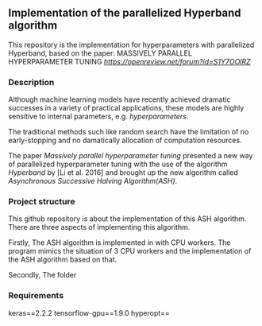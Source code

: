 ## Implementation of the parallelized Hyperband algorithm

This repository is the implementation for hyperparameters with parallelized Hyperband, based on the paper:
MASSIVELY PARALLEL HYPERPARAMETER TUNING *https://openreview.net/forum?id=S1Y7OOlRZ*

### Description
Although machine learning models have recently achieved dramatic successes in a variety of practical applications, these models are highly sensitive to internal parameters, e.g. *hyperparameters*.

The traditional methods such like random search have the limitation of no early-stopping and no damatically allocation of computation resources. 

The paper *Massively parallel hyperparameter tuning* presented a new way of parallelized hyperparameter tuning
with the use of the algorithm *Hyperband* by [Li et al. 2016] and brought up the new algorithm called *Asynchronous Successive Halving Algorithm(ASH)*. 

### Project structure
This github repository is about the implementation of this ASH algorithm. There are three aspects of implementing this algorithm.  

Firstly, The ASH algorithm is implemented in with CPU workers. The program mimics the situation of 3 CPU workers and the implementation of the ASH algorithm based on that. 



Secondly, The folder 


### Requirements
keras==2.2.2
tensorflow-gpu==1.9.0
hyperopt==

